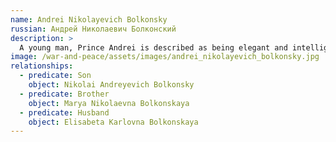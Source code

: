 ```yaml
---
name: Andrei Nikolayevich Bolkonsky
russian: Андрей Николаевич Болконский
description: >
  A young man, Prince Andrei is described as being elegant and intelligent but often bored, melancholic and sad. At least at the beginning, the war seems to give him a sense of purpose. He is introduced as a slightly cynical character, disillusioned in his marriage by what he sees as the simple-mindedness of his wife. He's depicted as an atheist, sceptical of his sister Marya's strong religious beliefs.
image: /war-and-peace/assets/images/andrei_nikolayevich_bolkonsky.jpg
relationships:
  - predicate: Son
    object: Nikolai Andreyevich Bolkonsky
  - predicate: Brother
    object: Marya Nikolaevna Bolkonskaya
  - predicate: Husband
    object: Elisabeta Karlovna Bolkonskaya
---
```

